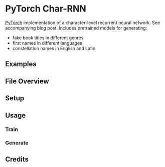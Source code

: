 # PyTorch Char-RNN
[PyTorch](https://pytorch.org/tutorials/intermediate/char_rnn_generation_tutorial.html) implementation of a character-level recurrent neural network. See accompanying blog post.
Includes pretrained models for generating:
- fake book titles in different genres
- first names in different languages
- constellation names in English and Latin

## Examples

## File Overview

## Setup

## Usage
### Train

### Generate

## Credits
